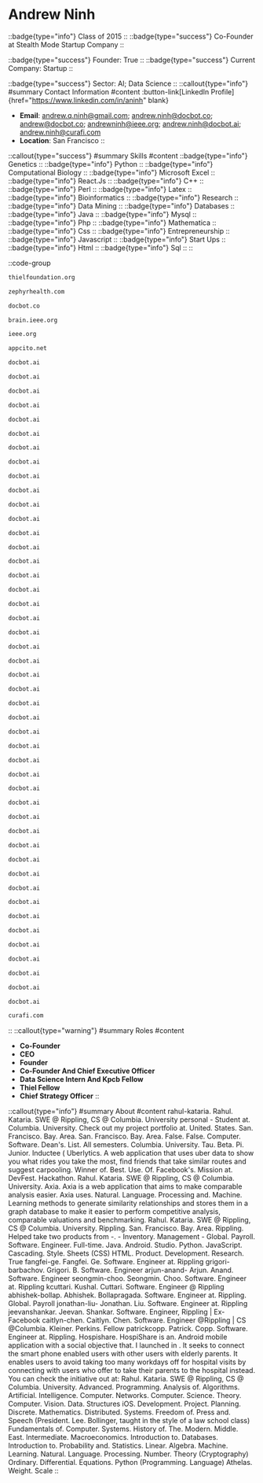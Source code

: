 # Andrew Ninh
::badge{type="info"}
Class of 2015
::
::badge{type="success"}
Co-Founder at Stealth Mode Startup Company
::

::badge{type="success"}
Founder: True
::
::badge{type="success"}
Current Company: Startup
::

::badge{type="success"}
Sector: AI; Data Science
::
::callout{type="info"}
#summary
Contact Information
#content
:button-link[LinkedIn Profile]{href="https://www.linkedin.com/in/aninh" blank}
- **Email**: andrew.q.ninh@gmail.com; andrew.ninh@docbot.co; andrew@docbot.co; andrewninh@ieee.org; andrew.ninh@docbot.ai; andrew.ninh@curafi.com
- **Location**: San Francisco
::

::callout{type="success"}
#summary
Skills
#content
::badge{type="info"}
Genetics
::
::badge{type="info"}
Python
::
::badge{type="info"}
Computational Biology
::
::badge{type="info"}
Microsoft Excel
::
::badge{type="info"}
React.Js
::
::badge{type="info"}
C++
::
::badge{type="info"}
Perl
::
::badge{type="info"}
Latex
::
::badge{type="info"}
Bioinformatics
::
::badge{type="info"}
Research
::
::badge{type="info"}
Data Mining
::
::badge{type="info"}
Databases
::
::badge{type="info"}
Java
::
::badge{type="info"}
Mysql
::
::badge{type="info"}
Php
::
::badge{type="info"}
Mathematica
::
::badge{type="info"}
Css
::
::badge{type="info"}
Entrepreneurship
::
::badge{type="info"}
Javascript
::
::badge{type="info"}
Start Ups
::
::badge{type="info"}
Html
::
::badge{type="info"}
Sql
::
::

::code-group
```bash [The Thiel Foundation]
thielfoundation.org
```
```bash [Zephyr Health]
zephyrhealth.com
```
```bash [Docbot]
docbot.co
```
```bash [IEEE Brain]
brain.ieee.org
```
```bash [IEEE]
ieee.org
```
```bash [Stealth Mode Startup Company]
appcito.net
```
```bash [Docbot]
docbot.ai
```
```bash [Docbot]
docbot.ai
```
```bash [Docbot]
docbot.ai
```
```bash [Docbot]
docbot.ai
```
```bash [Docbot]
docbot.ai
```
```bash [Docbot]
docbot.ai
```
```bash [Docbot]
docbot.ai
```
```bash [Docbot]
docbot.ai
```
```bash [Docbot]
docbot.ai
```
```bash [Docbot]
docbot.ai
```
```bash [Docbot]
docbot.ai
```
```bash [Docbot]
docbot.ai
```
```bash [Docbot]
docbot.ai
```
```bash [Docbot]
docbot.ai
```
```bash [Docbot]
docbot.ai
```
```bash [Docbot]
docbot.ai
```
```bash [Docbot]
docbot.ai
```
```bash [Docbot]
docbot.ai
```
```bash [Docbot]
docbot.ai
```
```bash [Docbot]
docbot.ai
```
```bash [Docbot]
docbot.ai
```
```bash [Docbot]
docbot.ai
```
```bash [Docbot]
docbot.ai
```
```bash [Docbot]
docbot.ai
```
```bash [Docbot]
docbot.ai
```
```bash [Docbot]
docbot.ai
```
```bash [Docbot]
docbot.ai
```
```bash [Docbot]
docbot.ai
```
```bash [Docbot]
docbot.ai
```
```bash [Docbot]
docbot.ai
```
```bash [Docbot]
docbot.ai
```
```bash [Docbot]
docbot.ai
```
```bash [Docbot]
docbot.ai
```
```bash [Docbot]
docbot.ai
```
```bash [Docbot]
docbot.ai
```
```bash [Docbot]
docbot.ai
```
```bash [Docbot]
docbot.ai
```
```bash [Docbot]
docbot.ai
```
```bash [Docbot]
docbot.ai
```
```bash [Docbot]
docbot.ai
```
```bash [Docbot]
docbot.ai
```
```bash [Docbot]
docbot.ai
```
```bash [Docbot]
docbot.ai
```
```bash [Docbot]
docbot.ai
```
```bash [Docbot]
docbot.ai
```
```bash [Docbot]
docbot.ai
```
```bash [Curafi]
curafi.com
```
::
::callout{type="warning"}
#summary
Roles
#content
- **Co-Founder**
- **CEO**
- **Founder**
- **Co-Founder And Chief Executive Officer**
- **Data Science Intern And Kpcb Fellow**
- **Thiel Fellow**
- **Chief Strategy Officer**
::

::callout{type="info"}
#summary
About
#content
rahul-kataria. Rahul. Kataria. SWE @ Rippling, CS @ Columbia. University personal - Student at. Columbia. University. Check out my project portfolio at. United. States. San. Francisco. Bay. Area. San. Francisco. Bay. Area. False. False. Computer. Software. Dean's. List. All semesters. Columbia. University. Tau. Beta. Pi. Junior. Inductee ( Uberlytics. A web application that uses uber data to show you what rides you take the most, find friends that take similar routes and suggest carpooling. Winner of. Best. Use. Of. Facebook's. Mission at. DevFest. Hackathon. Rahul. Kataria. SWE @ Rippling, CS @ Columbia. University. Axia. Axia is a web application that aims to make comparable analysis easier. Axia uses. Natural. Language. Processing and. Machine. Learning methods to generate similarity relationships and stores them in a graph database to make it easier to perform competitive analysis, comparable valuations and benchmarking. Rahul. Kataria. SWE @ Rippling, CS @ Columbia. University. Rippling. San. Francisco. Bay. Area. Rippling. Helped take two products from -. - Inventory. Management - Global. Payroll. Software. Engineer. Full-time. Java. Android. Studio. Python. JavaScript. Cascading. Style. Sheets (CSS) HTML. Product. Development. Research. True fangfei-ge. Fangfei. Ge. Software. Engineer at. Rippling grigori-barbachov. Grigori. B. Software. Engineer arjun-anand- Arjun. Anand. Software. Engineer seongmin-choo. Seongmin. Choo. Software. Engineer at. Rippling kcuttari. Kushal. Cuttari. Software. Engineer @ Rippling abhishek-bollap. Abhishek. Bollapragada. Software. Engineer at. Rippling. Global. Payroll jonathan-liu- Jonathan. Liu. Software. Engineer at. Rippling jeevanshankar. Jeevan. Shankar. Software. Engineer, Rippling | Ex-Facebook caitlyn-chen. Caitlyn. Chen. Software. Engineer @Rippling | CS @Columbia. Kleiner. Perkins. Fellow patrickcopp. Patrick. Copp. Software. Engineer at. Rippling. Hospishare. HospiShare is an. Android mobile application with a social objective that. I launched in . It seeks to connect the smart phone enabled users with other users with elderly parents. It enables users to avoid taking too many workdays off for hospital visits by connecting with users who offer to take their parents to the hospital instead. You can check the initiative out at: Rahul. Kataria. SWE @ Rippling, CS @ Columbia. University. Advanced. Programming. Analysis of. Algorithms. Artificial. Intelligence. Computer. Networks. Computer. Science. Theory. Computer. Vision. Data. Structures iOS. Development. Project. Planning. Discrete. Mathematics. Distributed. Systems. Freedom of. Press and. Speech (President. Lee. Bollinger, taught in the style of a law school class) Fundamentals of. Computer. Systems. History of. The. Modern. Middle. East. Intermediate. Macroeconomics. Introduction to. Databases. Introduction to. Probability and. Statistics. Linear. Algebra. Machine. Learning. Natural. Language. Processing. Number. Theory (Cryptography) Ordinary. Differential. Equations. Python (Programming. Language) Athelas. Weight. Scale
::
